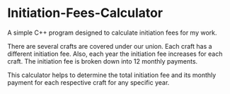 # Initiation-Fees-Calculator

A simple C++ program designed to calculate initiation fees for my work.

There are several crafts are covered under our union. Each craft has a different initiation fee. Also, each year the initiation fee increases for each craft. The initiation fee is broken down into 12 monthly payments.

This calculator helps to determine the total initiation fee and its monthly payment for each respective craft for any specific year.
